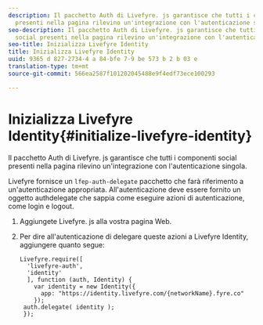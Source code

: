 ```yaml
---
description: Il pacchetto Auth di Livefyre. js garantisce che tutti i componenti social
  presenti nella pagina rilevino un'integrazione con l'autenticazione singola.
seo-description: Il pacchetto Auth di Livefyre. js garantisce che tutti i componenti
  social presenti nella pagina rilevino un'integrazione con l'autenticazione singola.
seo-title: Inizializza Livefyre Identity
title: Inizializza Livefyre Identity
uuid: 9365 d 827-2734-4 a 84-bfe 7-9 be 573 b 2 b 03 e
translation-type: tm+mt
source-git-commit: 566ea2587f101202045488e9f4edf73ece100293

---
```



# Inizializza Livefyre Identity{#initialize-livefyre-identity}

Il pacchetto Auth di Livefyre. js garantisce che tutti i componenti social presenti nella pagina rilevino un'integrazione con l'autenticazione singola.

Livefyre fornisce un `lfep-auth-delegate` pacchetto che farà riferimento a un'autenticazione appropriata. All'autenticazione deve essere fornito un oggetto authdelegate che sappia come eseguire azioni di autenticazione, come login e logout.

1. Aggiungete Livefyre. js alla vostra pagina Web.
1. Per dire all'autenticazione di delegare queste azioni a Livefyre Identity, aggiungere quanto segue:

   ```
   Livefyre.require([ 
     'livefyre-auth', 
     'identity' 
     ], function (auth, Identity) { 
       var identity = new Identity({ 
         app: "https://identity.livefyre.com/{networkName}.fyre.co" 
       }); 
    auth.delegate( identity ); 
    });
   ```

